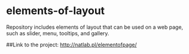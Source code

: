 # elements-of-layout
Repository includes elements of layout that can be used on a web page, such as slider, menu, tooltips, and gallery.

##Link to the project: http://natlab.pl/elementofpage/
